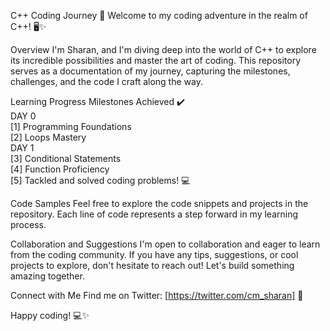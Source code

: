 C++ Coding Journey 🚀
Welcome to my coding adventure in the realm of C++! 🖥️✨

Overview
I'm Sharan, and I'm diving deep into the world of C++ to explore its incredible possibilities and master the art of coding. This repository serves as a documentation of my journey, capturing the milestones, challenges, and the code I craft along the way.

Learning Progress
Milestones Achieved ✔️  
DAY 0  
[1] Programming Foundations    
[2] Loops Mastery  
DAY 1  
[3] Conditional Statements  
[4] Function Proficiency  
[5] Tackled and solved coding problems! 💻  
 
Code Samples
Feel free to explore the code snippets and projects in the repository. Each line of code represents a step forward in my learning process.

Collaboration and Suggestions
I'm open to collaboration and eager to learn from the coding community. If you have any tips, suggestions, or cool projects to explore, don't hesitate to reach out! Let's build something amazing together.

Connect with Me
Find me on Twitter: [https://twitter.com/cm_sharan] 🚀

Happy coding! 💻✨
